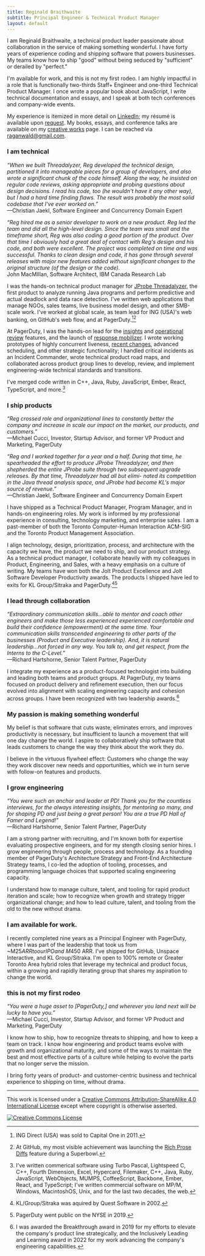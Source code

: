 ```yaml
---
title: Reginald Braithwaite
subtitle: Principal Engineer & Technical Product Manager
layout: default
---
```


I am Reginald Braithwaite, a technical product leader passionate about collaboration in the service of making something wonderful. I have forty years of experience coding and shipping software that powers businesses. My teams know how to ship "good" without being seduced by "sufficient" or derailed by "perfect."

I'm available for work, and this is not my first rodeo. I am highly impactful in a role that is functionally two-thirds Staff+ Engineer and one-third Technical Product Manager. I once wrote a popular book about JavaScript, I write technical documentation and essays, and I speak at both tech conferences and company-wide events.

My experience is itemized in more detail on [LinkedIn]; my résumé is available upon [request][raganwald@gmail.com]. My books, essays, and conference talks are available on my [creative works] page. I can be reached via [raganwald@gmail.com].

### I am technical

*“When we built Threadalyzer, Reg developed
the technical design, partitioned it into
manageable pieces for a group of developers,
and also wrote a significant chunk of the
code himself. Along the way, he insisted on
regular code reviews, asking appropriate and
probing questions about design decisions. I
read his code, too (he wouldn't have it any
other way), but I had a hard time finding
flaws. The result was probably the most
solid codebase that I've ever worked on.”*  
—Christian Jaekl, Software Engineer and Concurrency Domain Expert

*“Reg hired me as a senior developer to work
on a new product. Reg led the team and did
all the high-level design. Since the team was
small and the timeframe short, Reg was also
coding a good portion of the product.
Over that time I obviously had a great deal
of contact with Reg's design and his code,
and both were excellent. The project was
completed on time and was successful.
Thanks to clean design and code, it has gone
through several releases with major new
features added without significant changes to
the original structure (of the design or the
code).*  
John MacMIllan, Software Architect, IBM Canada Research Lab

I was the hands-on technical product manager for [JProbe Threadalyzer], the first product to analyze running Java programs and perform predictive and actual deadlock and data race detection. I've written web applications that manage NGOs, sales teams, live business model design, and other SMB-scale work. I've worked at global scale, as team lead for ING (USA)'s web banking, on GitHub's web flow, and at PagerDuty.[^ing][^GitHub]

[^ing]: ING Direct (USA) was sold to Capital One in 2011.
[^GitHub]: At GitHub, my most visible achievement was launching the [Rich Prose Diffs] feature during a Superbowl.

[JProbe Threadalyzer]: http://tan.com/jprobe?lang=en#:~:text=JProbe%20Theadalyzer,-:%20Detect%20Deadlocks%2C%20Stalls
[Rich Prose Diffs]: https://docs.github.com/en/repositories/working-with-files/using-files/working-with-non-code-files#rendering-differences-in-prose-documents

At PagerDuty, I was the hands-on lead for the [insights] and [operational review] features, and the launch of [response mobilizer]. I wrote working prototypes of highly concurrent liveness, [recent changes], advanced scheduling, and other strategic functionality; I handled critical incidents as an Incident Commander, wrote technical product road maps, and collaborated across product group lines to develop, review, and implement engineering-wide technical standards and transitions.

[insights]: https://support.pagerduty.com/main/docs/insights
[operational review]: https://support.pagerduty.com/main/docs/operational-reviews
[response mobilizer]: https://www.pagerduty.com/blog/2016-year-review/#:~:text=Response%20Orchestration
[recent changes]: https://support.pagerduty.com/main/docs/recent-changes

I've merged code written in C++, Java, Ruby, JavaScript, Ember, React, TypeScript, and more.[^more]

[^more]: I've written commerical software using Turbo Pascal, Lightspeed C, C++, Fourth Dimension, Excel, Hypercard, Filemaker, C++, Java, Ruby, JavaScript, WebObjects, MUMPS, CoffeeScript, Backbone, Ember, React, and TypeScript; I've written commercial software on MP/M, Windows, MacintoshOS, Unix, and for the last two decades, the web.

### I ship products

*“Reg crossed role and organizational lines to constantly better the company and increase in scale our impact on the market, our products, and customers.”*  
—Michael Cucci, Investor, Startup Advisor, and former VP Product and Marketing, PagerDuty

*“Reg and I worked together for a year and a
half. During that time, he spearheaded the
effort to produce JProbe Threadalyzer, and
then shepherded the entire JProbe suite
through two subsequent upgrade releases. By
that time, Threadalyzer had all but elimi-
nated its competition in the Java thread
analysis space, and JProbe had become
KL's major source of revenue.”*  
—Christian Jaekl, Software Engineer and Concurrency Domain Expert

I have shipped as a Technical Product Manager, Program Manager, and in hands-on engineering roles. My work is informed by my professional experience in consulting, technology marketing, and enterprise sales. I am a past-member of both the Toronto Computer-Human Interaction ACM-SIG and the Toronto Product Management Association.

I align technology, design, prioritization, process, and architecture with the capacity we have, the product we need to ship, and our product strategy. As a technical product manager, I collaborate heavily with my colleagues in Product, Engineering, and Sales, with a heavy emphasis on a culture of writing. My teams have won both the Jolt Product Excellence and Jolt Software Developer Productivity awards. The products I shipped have led to exits for KL Group/Sitraka and PagerDuty.[^sitraka-quest][^PDNYSE]

[^sitraka-quest]: KL/Group/Sitraka was aquired by Quest Software in 2002.
[^PDNYSE]: PagerDuty went public on the NYSE in 2019.

### I lead through collaboration

*“Extraordinary communication skills...able to mentor and coach other engineers and make those less experienced experienced comfortable and build their confidence (empowerment) at the same time. Your communication skills transcended engineering to other parts of the businesses (Product and Executive leadership). And, it is natural leadership...not forced in any way. You talk to, and get respect, from the Interns to the C-Level.”*  
—Richard Hartshorne, Senior Talent Partner, PagerDuty

I integrate my experience as a product-focused technologist into building and leading both teams and product groups. At PagerDuty, my teams focused on product delivery and refinement execution, then our focus evolved into alignment with scaling engineering capacity and cohesion across groups. I have been recognized with two leadership awards.[^awards]

[^awards]: I was awarded the Breakthrough award in 2019 for my efforts to elevate the company's product line strategically, and the Inclusively Leading and Learning award in 2022 for my work advancing the company's engineering capabilities. 

### My passion is making something wonderful

My belief is that software that cuts waste, eliminates errors, and improves productivity is necessary, but insufficient to launch a movement that will one day change the world. I aspire to collaboratively ship software that leads customers to change the way they think about the work they do.

I believe in the virtuous flywheel effect: Customers who change the way they work discover new needs and opportunities, which we in turn serve with follow-on features and products.

### I grow engineering

*“You were such an anchor and leader at PD! Thank you for the countless interviews, for the always interesting insights, for mentoring so many, and for shaping PD and just being a great person! You are a true PD Hall of Famer and Legend!”*  
—Richard Hartshorne, Senior Talent Partner, PagerDuty

I am a strong partner with recruiting, and I'm known both for expertise evaluating prospective engineers, and for my stength closing senior hires. I grow engineering through people, process and technology. As a founding member of PagerDuty's Architecture Strategy and Front-End Architecture Strategy teams, I co-led the adoption of tooling, processes, and programming language choices that supported scaling engineering capacity.

I understand how to manage culture, talent, and tooling for rapid product iteration and scale; how to recognize when growth and strategy trigger organizational change; and how to lead culture, talent, and tooling from the old to the new without drama.

### I am available for work.

I recently completed nine years as a Principal Engineer with PagerDuty, where I was part of the leadership that took us from ~M$25 ARR to our IPO and ~M$450 ARR. I've shipped for GitHub, Unspace Interactive, and KL Group/Sitraka. I'm open to 100% remote or Greater Toronto Area hybrid roles that leverage my technical and product focus, within a growing and rapidly iterating group that shares my aspiration to change the world.

### this is not my first rodeo

*“You were a huge asset to \[PagerDuty,\] and wherever you land next will be lucky to have you.”*  
—Michael Cucci, Investor, Startup Advisor, and former VP Product and Marketing, PagerDuty

I know how to ship, how to recognize threats to shipping, and how to keep a team on track. I know how engineering and product teams evolve with growth and organizational maturity, and some of the ways to maintain the best and most effective parts of a culture while helping to evolve the parts that no longer serve the mission.

I bring forty years of product- and customer-centric business and technical experience to shipping on time, without drama.

[LinkedIn]: https://www.linkedin.com/in/raganwald/details/experience/
[raganwald@gmail.com]: mailto:raganwald@gmail.com
[creative works]: /creative-works.html
[ja]: https://leanpub.com/javascriptallongesix
[japdf]: /assets/javascriptallongesix.pdf

---

This work is licensed under a <a rel="license" href="http://creativecommons.org/licenses/by-sa/4.0/">Creative Commons Attribution-ShareAlike 4.0 International License</a> except where copyright is otherwise asserted.

<a rel="license" href="http://creativecommons.org/licenses/by-sa/4.0/"><img alt="Creative Commons License" style="border-width:0" src="http://i.creativecommons.org/l/by-sa/4.0/80x15.png" /></a>
